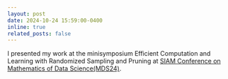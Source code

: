 ```yaml
---
layout: post
date: 2024-10-24 15:59:00-0400
inline: true
related_posts: false
---
```


I presented my work at the minisymposium Efficient Computation and Learning with Randomized Sampling and Pruning at [SIAM Conference on Mathematics of Data Science(MDS24)](https://www.siam.org/conferences-events/past-event-archive/mds24/).